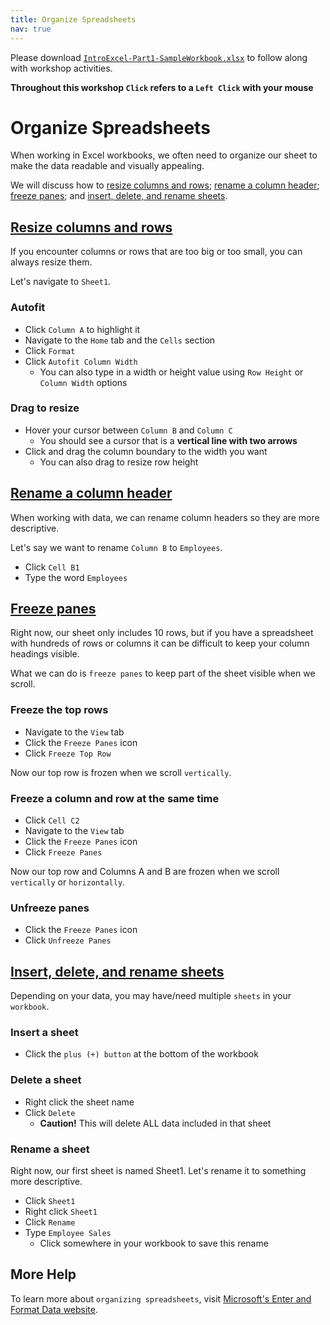 ```yaml
---
title: Organize Spreadsheets
nav: true
---
```

Please download <a href="media/IntroExcel-Part1-SampleWorkbook.xlsx" target="_blank">`IntroExcel-Part1-SampleWorkbook.xlsx`</a> to follow along with workshop activities.

**Throughout this workshop `Click` refers to a `Left Click` with your mouse**

# Organize Spreadsheets

When working in Excel workbooks, we often need to organize our sheet to make the data readable and visually appealing.

We will discuss how to [resize columns and rows](#resize-columns-and-rows); [rename a column header](#rename-a-column-header); [freeze panes](#freeze-panes); and [insert, delete, and rename sheets](#insert-delete-and-rename-sheets).

## [Resize columns and rows](#resize-columns-and-rows)
If you encounter columns or rows that are too big or too small, you can always resize them.

Let's navigate to `Sheet1`.

### Autofit
* Click `Column A` to highlight it
* Navigate to the `Home` tab and the `Cells` section
* Click `Format`
* Click `Autofit Column Width`
  * You can also type in a width or height value using `Row Height` or `Column Width` options

### Drag to resize
* Hover your cursor between `Column B` and `Column C`
  * You should see a cursor that is a **vertical line with two arrows**
* Click and drag the column boundary to the width you want
  * You can also drag to resize row height

## [Rename a column header](#rename-a-column-header)
When working with data, we can rename column headers so they are more descriptive.

Let's say we want to rename `Column B` to `Employees`.
* Click `Cell B1`  
* Type the word `Employees`

## [Freeze panes](#freeze-panes)
Right now, our sheet only includes 10 rows, but if you have a spreadsheet with hundreds of rows or columns it can be difficult to keep your column headings visible.

What we can do is `freeze panes` to keep part of the sheet visible when we scroll.

### Freeze the top rows
* Navigate to the `View` tab
* Click the `Freeze Panes` icon
* Click `Freeze Top Row`

Now our top row is frozen when we scroll `vertically`.

### Freeze a column and row at the same time
* Click `Cell C2`
* Navigate to the `View` tab
* Click the `Freeze Panes` icon
* Click `Freeze Panes`

Now our top row and Columns A and B are frozen when we scroll `vertically` or `horizontally`.

### Unfreeze panes
* Click the `Freeze Panes` icon
* Click `Unfreeze Panes`

## [Insert, delete, and rename sheets](#insert-delete-and-rename-sheets)
Depending on your data, you may have/need multiple `sheets` in your `workbook`.

### Insert a sheet
 * Click the `plus (+) button` at the bottom of the workbook
 
### Delete a sheet
* Right click the sheet name
* Click `Delete`
  * **Caution!** This will delete ALL data included in that sheet

### Rename a sheet
Right now, our first sheet is named Sheet1. Let's rename it to something more descriptive.
* Click `Sheet1`
* Right click `Sheet1`
* Click `Rename`
* Type `Employee Sales`
  * Click somewhere in your workbook to save this rename

## More Help

To learn more about `organizing spreadsheets`, visit <a href="https://support.office.com/en-us/article/enter-and-format-data-fef13169-0a84-4b92-a5ab-d856b0d7c1f7?ui=en-US&rs=en-US&ad=US#ID0EAABAAA=Layout" target="_blank">Microsoft's Enter and Format Data website</a>.
